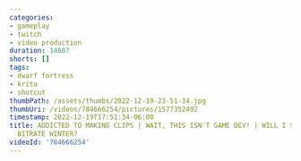 ```yaml
---
categories:
- gameplay
- twitch
- video production
duration: 14607
shorts: []
tags:
- dwarf fortress
- krita
- shotcut
thumbPath: /assets/thumbs/2022-12-19-23-51-34.jpg
thumbUri: /videos/784666254/pictures/1577352492
timestamp: 2022-12-19T17:51:34-06:00
title: ADDICTED TO MAKING CLIPS | WAIT, THIS ISN'T GAME DEV! | WILL I SURVIVE THE
  BITRATE WINTER?
videoId: '784666254'
---
```

